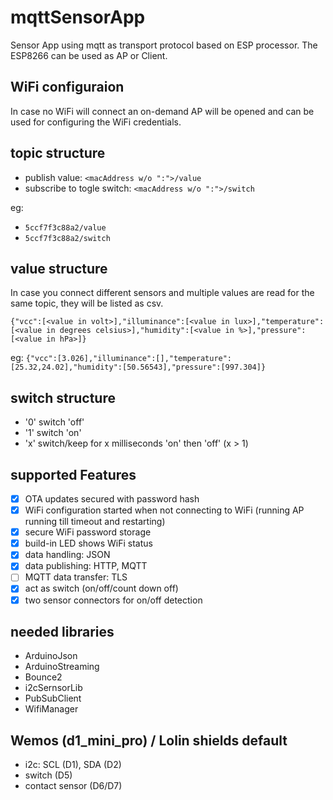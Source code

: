 # mqttSensorApp
Sensor App using mqtt as transport protocol based on ESP processor. The ESP8266 can be used as AP or Client.

## WiFi configuraion
In case no WiFi will connect an on-demand AP will be opened and can be used for configuring the WiFi credentials.

## topic structure
- publish value: `<macAddress w/o ":">/value`
- subscribe to togle switch: `<macAddress w/o ":">/switch`

eg:
- `5ccf7f3c88a2/value`
- `5ccf7f3c88a2/switch`

## value structure
In case you connect different sensors and multiple values are read for the same topic, they will be listed as csv.

`{"vcc":[<value in volt>],"illuminance":[<value in lux>],"temperature":[<value in degrees celsius>],"humidity":[<value in %>],"pressure":[<value in hPa>]}`

eg: `{"vcc":[3.026],"illuminance":[],"temperature":[25.32,24.02],"humidity":[50.56543],"pressure":[997.304]}`

## switch structure
- '0' switch 'off'
- '1' switch 'on'
- 'x' switch/keep for x milliseconds 'on' then 'off' (x > 1)

## supported Features
- [X] OTA updates secured with password hash
- [X] WiFi configuration started when not connecting to WiFi (running AP running till timeout and restarting)
- [X] secure WiFi password storage
- [X] build-in LED shows WiFi status
- [X] data handling: JSON
- [X] data publishing: HTTP, MQTT
- [ ] MQTT data transfer: TLS
- [X] act as switch (on/off/count down off)
- [X] two sensor connectors for on/off detection

## needed libraries
 * ArduinoJson
 * ArduinoStreaming
 * Bounce2
 * i2cSernsorLib
 * PubSubClient
 * WifiManager

## Wemos (d1_mini_pro) / Lolin shields default
- i2c: SCL (D1), SDA (D2)
- switch (D5)
- contact sensor (D6/D7)